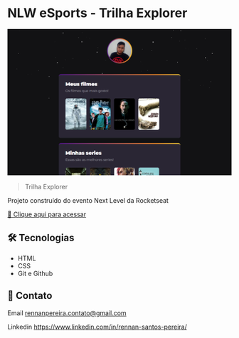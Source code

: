 # NLW eSports  - Trilha Explorer

![preview](./github/preview.png)

>Trilha Explorer

Projeto construído do evento Next Level da Rocketseat

[🔗 Clique aqui para acessar](https://rennanpereira.github.io/nlw-esports-explorer/)

## 🛠 Tecnologias

- HTML
- CSS
- Git e Github

## 💜 Contato

Email
rennanpereira.contato@gmail.com

Linkedin
https://www.linkedin.com/in/rennan-santos-pereira/
